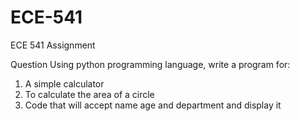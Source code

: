 # ECE-541
ECE 541 Assignment

Question 
Using python programming language, write a program for:
1. A simple calculator
2. To calculate the area of a circle
3. Code that will accept name age and department and display it
